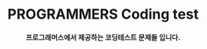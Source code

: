 <div align="center">

# PROGRAMMERS Coding test

####  프로그래머스에서 제공하는 코딩테스트 문제들 입니다.<br><br><br>

<div align="left">
 
<dir>
<br>

<!-- # ⌛[DataStructure1](https://github.com/ehdbs28/Algorithm/blob/main/BAEKJOON/Data_Structure/Readme.md)
자료구조 문제들입니다. -->

